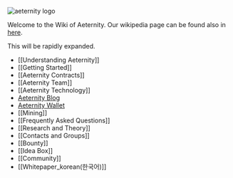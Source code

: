 ![aeternity logo](http://www.coinagenda.com/assets/img/sponsor/aeternity.jpg)

Welcome to the Wiki of Aeternity.
Our wikipedia page can be found also in [here](https://en.wikipedia.org/wiki/AEternity).

This will be rapidly expanded.

* [[Understanding Aeternity]]
* [[Getting Started]]
* [[Aeternity Contracts]]
* [[Aeternity Team]]
* [[Aeternity Technology]]
* [Aeternity Blog](https://blog.aeternity.com/)
* [Aeternity Wallet](https://wallet.aeternity.com/)
* [[Mining]]
* [[Frequently Asked Questions]]
* [[Research and Theory]]
* [[Contacts and Groups]]
* [[Bounty]]
* [[Idea Box]]
* [[Community]]
* [[Whitepaper_korean(한국어)]]


